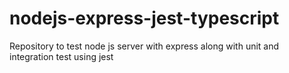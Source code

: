 # nodejs-express-jest-typescript
Repository to test node js server with express along with unit and integration test using jest
